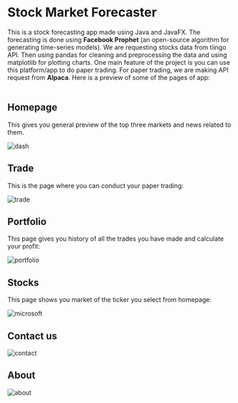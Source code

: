 # Stock Market Forecaster

This is a stock forecasting app made using Java and JavaFX. The forecasting is done using **Facebook Prophet** (an open-source algorithm for generating time-series models). We are requesting stocks data from tiingo API. Then using pandas for cleaning and preprocessing the data and using matplotlib for plotting charts. One main feature of the project is you can use this platform/app to do paper trading. For paper trading, we are making API request from **Alpaca**. Here is a preview of some of the pages of app:
<br/> <br/>
## **Homepage**<br/>
This gives you general preview of the top three markets and news related to them.

![dash](https://user-images.githubusercontent.com/89645252/187406454-52e2b737-7ac4-480b-b63f-7857422074fb.png)

## **Trade**<br/>
This is the page where you can conduct your paper trading:

![trade](https://user-images.githubusercontent.com/89645252/187406367-62804960-6815-4182-9950-112c33c9631c.png)

## **Portfolio**<br/>
This page gives you history of all the trades you have made and calculate your profit:

![portfolio](https://user-images.githubusercontent.com/89645252/187406297-41d4db8b-55b3-4e3c-a384-79ea8b821792.png)

## **Stocks**<br/>
This page shows you market of the ticker you select from homepage:

![microsoft](https://user-images.githubusercontent.com/89645252/187406246-9322dd8a-ed71-4e37-a04a-b700caf0af71.png)

## **Contact us**

![contact](https://user-images.githubusercontent.com/89645252/187406137-2d7d2673-1998-4040-82a1-1f72afce90dc.png)

## **About**

![about](https://user-images.githubusercontent.com/89645252/187406098-5233b7e5-a950-4bb8-9f8c-47d65a183ea0.png)
